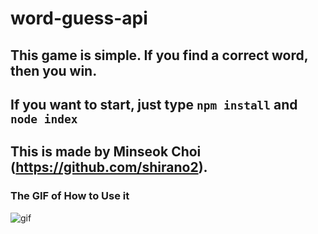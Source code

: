 # word-guess-api

## This game is simple. If you find a correct word, then you win.

## If you want to start, just type `npm install` and `node index`

## This is made by Minseok Choi (https://github.com/shirano2).

### The GIF of How to Use it

![gif](https://shirano2.github.io/word-guess-api/images/word.gif)
